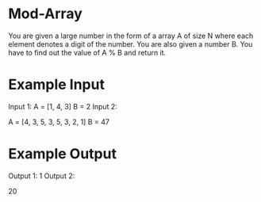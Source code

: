 # Mod-Array
You are given a large number in the form of a array A of size N where each element denotes a digit of the number.
You are also given a number B. You have to find out the value of A % B and return it.

# Example Input

Input 1:
A = [1, 4, 3] B = 2
Input 2:

A = [4, 3, 5, 3, 5, 3, 2, 1] B = 47


# Example Output

Output 1:
1
Output 2:

20
